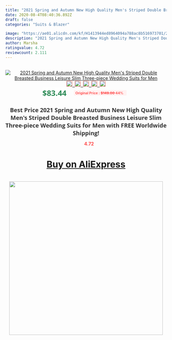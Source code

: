 ```yaml
---
title: "2021 Spring and Autumn New High Quality Men's Striped Double Breasted Business Leisure Slim Three-piece Wedding Suits for Men"
date: 2020-08-4T08:40:36.892Z
draft: false
categories: "Suits & Blazer"

image: "https://ae01.alicdn.com/kf/H1413944ed8964094a788ac8b516973701/2021-Spring-and-Autumn-New-High-Quality-Men-s-Striped-Double-Breasted-Business-Leisure-Slim-Three.jpg"
description: "2021 Spring and Autumn New High Quality Men's Striped Double Breasted Business Leisure Slim Three-piece Wedding Suits for Men"
author: Marsha
ratingvalue: 4.72
reviewcount: 2.111
---
```

<br>
<div style="text-align: center;">
<a href="https://s.click.aliexpress.com/e/_9ujsih" target="_blank" rel="nofollow noopener noreferrer"><img alt="2021 Spring and Autumn New High Quality Men's Striped Double Breasted Business Leisure Slim Three-piece Wedding Suits for Men" class="magnifier-image" src="https://ae01.alicdn.com/kf/H1413944ed8964094a788ac8b516973701/2021-Spring-and-Autumn-New-High-Quality-Men-s-Striped-Double-Breasted-Business-Leisure-Slim-Three.jpg_640x640.jpg">
<br>
<img style="border:1px solid salmon" src="https://ae01.alicdn.com/kf/H1413944ed8964094a788ac8b516973701/2021-Spring-and-Autumn-New-High-Quality-Men-s-Striped-Double-Breasted-Business-Leisure-Slim-Three.jpg_120x120.jpg">&nbsp;&nbsp;<img style="border:1px solid salmon" src="https://ae01.alicdn.com/kf/Hee799d1718dd4e00bf2e57dc9b3f203b6/2021-Spring-and-Autumn-New-High-Quality-Men-s-Striped-Double-Breasted-Business-Leisure-Slim-Three.jpg_120x120.jpg">&nbsp;&nbsp;<img style="border:1px solid salmon" src="https://ae01.alicdn.com/kf/Hd00ba442e23b49a3ac45fcd5e310d0a1G/2021-Spring-and-Autumn-New-High-Quality-Men-s-Striped-Double-Breasted-Business-Leisure-Slim-Three.jpg_120x120.jpg">&nbsp;&nbsp;<img style="border:1px solid salmon" src="https://ae01.alicdn.com/kf/Hf3817e4865ff447b91d5a38b183ab86cV/2021-Spring-and-Autumn-New-High-Quality-Men-s-Striped-Double-Breasted-Business-Leisure-Slim-Three.jpg_120x120.jpg">&nbsp;&nbsp;<img style="border:1px solid salmon" src="https://ae01.alicdn.com/kf/H9aae542251574f718ea4b02a836414e6N/2021-Spring-and-Autumn-New-High-Quality-Men-s-Striped-Double-Breasted-Business-Leisure-Slim-Three.jpg_120x120.jpg"></a></div><br0>
<div style="text-align: center;"><span style="background-color: white; border: 0px; box-sizing: border-box; color: seagreen; display: inline-block; font-family: &quot;open sans&quot; , &quot;arial&quot; , &quot;helvetica&quot; , sans-serif , &quot;heiti&quot;; font-size: 24px; font-stretch: inherit; font-weight: 700; line-height: inherit; margin: 0px 10px 0px 0px; padding: 0px; vertical-align: middle;">$83.44 </span>
<span style="background: rgb(255 , 241 , 241); border-radius: 3px; border: 0px; box-sizing: border-box; color: #ff4747; display: inline-block; font-family: inherit; font-size: 12px; font-stretch: inherit; font-style: inherit; font-variant: inherit; font-weight: 600; line-height: inherit; margin: 0px; padding: 2px 5px; transform: scale(0.9); vertical-align: middle;">Original Price : <b style="text-decoration: line-through;">$149.00 </b> 44%&nbsp;&nbsp;</span></div>
<h1 style="color: #333333; display: inline-block; font-family: &quot;open sans&quot; , &quot;arial&quot; , &quot;helvetica&quot; , sans-serif , &quot;heiti&quot;; font-size: 18px; font-stretch: inherit; font-weight: 700; text-align: center;">Best Price 2021 Spring and Autumn New High Quality Men's Striped Double Breasted Business Leisure Slim Three-piece Wedding Suits for Men with FREE Worldwide Shipping!</h1>
<div style="color: #ff4747; text-align: center;">
<img src="https://4.bp.blogspot.com/-M0ZcTcb-5uY/XleCXlxnR4I/AAAAAAAAAEc/OrjgMkXV1oMQFaCRZj5HQwOCBcu3w1FegCPcBGAYYCw/s1600/star.png" style="height: 15px;">&nbsp;<b>4.72</b></div>
<div class="button_cont" align="center"><a class="buynow_a" href="https://s.click.aliexpress.com/e/_9ujsih" target="_blank" rel="nofollow noopener noreferrer"><H1>Buy on AliExpress</H1></a></div><br>
<div class="separator" style="clear: both; text-align: center;">
<img src="https://lh3.googleusercontent.com/-pTy5HemUv9M/XlePHvY0dAI/AAAAAAAAAE4/0nX5iRUoIWY8eMW9Dpxeirr157OZliDIgCLcBGAsYHQ/s1600/badge.gif" width="480">
</div>

